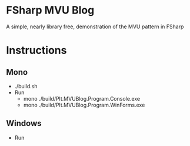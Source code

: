 # FSharp MVU Blog 
A simple, nearly library free, demonstration of the MVU pattern in FSharp

# Instructions
## Mono
- ./build.sh
- Run 
  - mono ./build/Plt.MVUBlog.Program.Console.exe
  - mono ./build/Plt.MVUBlog.Program.WinForms.exe

## Windows
- Run